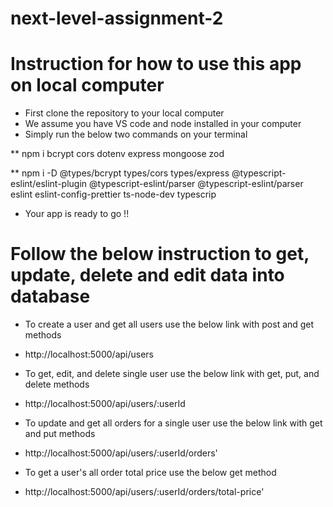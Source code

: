 # next-level-assignment-2

# Instruction for how to use this app on local computer

- First clone the repository to your local computer
- We assume you have VS code and node installed in your computer
- Simply run the below two commands on your terminal

\*\* npm i bcrypt cors dotenv express mongoose zod

\*\* npm i -D @types/bcrypt types/cors types/express @typescript-eslint/eslint-plugin @typescript-eslint/parser @typescript-eslint/parser eslint eslint-config-prettier ts-node-dev typescrip

- Your app is ready to go !!

# Follow the below instruction to get, update, delete and edit data into database

- To create a user and get all users use the below link with post and get methods

* http://localhost:5000/api/users

- To get, edit, and delete single user use the below link with get, put, and delete methods

* http://localhost:5000/api/users/:userId

- To update and get all orders for a single user use the below link with get and put methods

* http://localhost:5000/api/users/:userId/orders'

- To get a user's all order total price use the below get method

* http://localhost:5000/api/users/:userId/orders/total-price'
